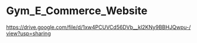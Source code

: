# Gym_E_Commerce_Website
https://drive.google.com/file/d/1xw4PCUVCd56DVb__kl2KNy9BBHJQwpu-/view?usp=sharing
